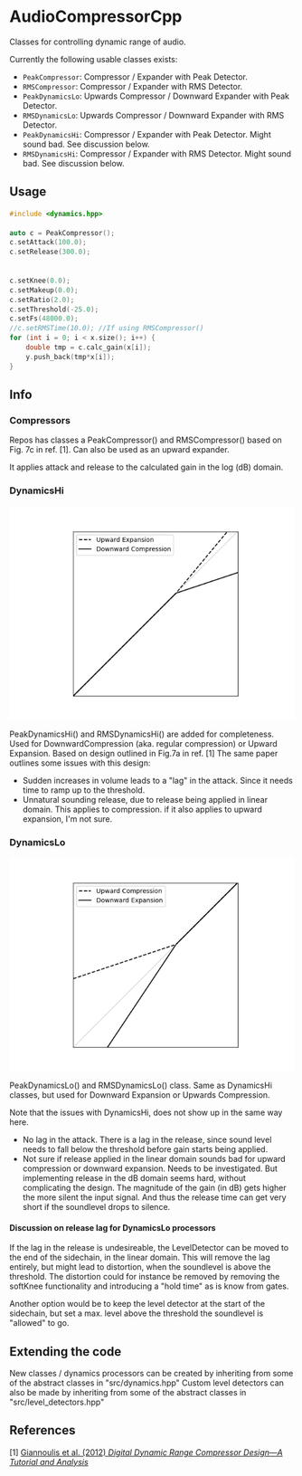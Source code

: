 # AudioCompressorCpp

Classes for controlling dynamic range of audio.

Currently the following usable classes exists: 
- `PeakCompressor`: Compressor / Expander with Peak Detector.
- `RMSCompressor`: Compressor / Expander with RMS Detector.
- `PeakDynamicsLo`: Upwards Compressor / Downward Expander with Peak Detector.
- `RMSDynamicsLo`: Upwards Compressor / Downward Expander with RMS Detector.
- `PeakDynamicsHi`: Compressor / Expander with Peak Detector. Might sound bad. See discussion below.
- `RMSDynamicsHi`: Compressor / Expander with RMS Detector. Might sound bad. See discussion below.


## Usage

```c++
#include <dynamics.hpp>

auto c = PeakCompressor();
c.setAttack(100.0);
c.setRelease(300.0);


c.setKnee(0.0);
c.setMakeup(0.0);
c.setRatio(2.0);
c.setThreshold(-25.0);
c.setFs(48000.0);
//c.setRMSTime(10.0); //If using RMSCompressor()
for (int i = 0; i < x.size(); i++) {
	double tmp = c.calc_gain(x[i]);
	y.push_back(tmp*x[i]);
}
```

## Info

### Compressors
Repos has classes a PeakCompressor() and RMSCompressor() based on Fig. 7c  in ref. [1].
Can also be used as an upward expander.

It applies attack and release to the calculated gain in the log (dB) domain.


### DynamicsHi
![DynamicsHi](/doc/img/hi.png)

PeakDynamicsHi() and RMSDynamicsHi() are added for completeness. 
Used for DownwardCompression (aka. regular compression) or Upward Expansion.
Based on design outlined in Fig.7a in ref. [1] The same paper outlines some issues with this design:

- Sudden increases in volume leads to a "lag" in the attack. Since it needs time to ramp up to the threshold.
- Unnatural sounding release, due to release being applied in linear domain. This applies to compression. if it also applies to upward expansion, I'm not sure.


### DynamicsLo
![DynamicsLo](/doc/img/lo.png)

PeakDynamicsLo() and RMSDynamicsLo() class.
Same as DynamicsHi classes, but used for Downward Expansion or Upwards Compression.

Note that the issues with DynamicsHi, does not show up in the same way here.

- No lag in the attack. There is a lag in the release, since sound level needs to fall below the threshold before gain starts being applied. 
- Not sure if release applied in the linear domain sounds bad for upward compression or downward expansion. Needs to be investigated.
  But implementing release in the dB domain seems hard, without complicating the design.
  The magnitude of the gain (in dB) gets higher the more silent the input signal. And thus the release time can get very short if the soundlevel drops to silence.
  


#### Discussion on release lag for DynamicsLo processors
If the lag in the release is undesireable, the LevelDetector can be moved to the end of the sidechain, in the linear domain. 
This will remove the lag entirely, but might lead to distortion, when the soundlevel is above the threshold. 
The distortion could for instance be removed by removing the softKnee functionality and introducing a "hold time" as is know from gates.

Another option would be to keep the level detector at the start of the sidechain, but set a max. level above the threshold the soundlevel is "allowed" to go.


## Extending the code
New classes / dynamics processors can be created by inheriting from some of the abstract classes in "src/dynamics.hpp"
Custom level detectors can also be made by inheriting from some of the abstract classes in "src/level_detectors.hpp"

## References
[1] [Giannoulis et al. (2012) *Digital Dynamic Range Compressor Design—A Tutorial and Analysis*](https://www.eecs.qmul.ac.uk/~josh/documents/2012/GiannoulisMassbergReiss-dynamicrangecompression-JAES2012.pdf)
